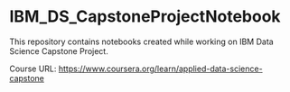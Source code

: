 # IBM_DS_CapstoneProjectNotebook

This repository contains notebooks created while working on IBM Data Science Capstone Project.

Course URL: https://www.coursera.org/learn/applied-data-science-capstone
